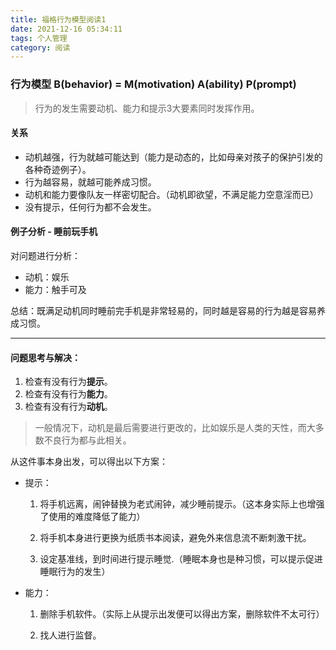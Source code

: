 ```yaml
---
title: 福格行为模型阅读1
date: 2021-12-16 05:34:11
tags: 个人管理
category: 阅读
---
```


### 行为模型 B(behavior) = M(motivation) A(ability) P(prompt)

> 行为的发生需要动机、能力和提示3大要素同时发挥作用。

#### 关系

- 动机越强，行为就越可能达到（能力是动态的，比如母亲对孩子的保护引发的各种奇迹例子）。
- 行为越容易，就越可能养成习惯。
- 动机和能力要像队友一样密切配合。（动机即欲望，不满足能力空意淫而已）
- 没有提示，任何行为都不会发生。

#### 例子分析 - 睡前玩手机

对问题进行分析：

- 动机：娱乐
- 能力：触手可及

总结：既满足动机同时睡前完手机是非常轻易的，同时越是容易的行为越是容易养成习惯。

-------

#### 问题思考与解决：

1. 检查有没有行为**提示**。
2. 检查有没有行为**能力**。
3. 检查有没有行为**动机**。

> 一般情况下，动机是最后需要进行更改的，比如娱乐是人类的天性，而大多数不良行为都与此相关。

从这件事本身出发，可以得出以下方案：

- 提示：

  1. 将手机远离，闹钟替换为老式闹钟，减少睡前提示。（这本身实际上也增强了使用的难度降低了能力）

  2. 将手机本身进行更换为纸质书本阅读，避免外来信息流不断刺激干扰。

  3. 设定基准线，到时间进行提示睡觉.（睡眠本身也是种习惯，可以提示促进睡眠行为的发生）

- 能力：

  1. 删除手机软件。（实际上从提示出发便可以得出方案，删除软件不太可行）

  2. 找人进行监督。